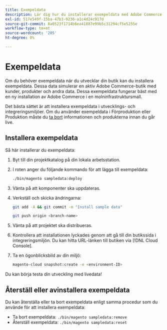 ```yaml
---
title: Exempeldata
description: Lär dig hur du installerar exempeldata med Adobe Commerce i molninfrastrukturen.
exl-id: 517e549f-15ba-47b3-9236-a1c4d24c917d
source-git-commit: 8a0523f1714b6ea41887e99b5c31294cf5e5255e
workflow-type: tm+mt
source-wordcount: '205'
ht-degree: 0%

---
```


# Exempeldata

Om du behöver exempeldata när du utvecklar din butik kan du installera exempeldata. Dessa data simulerar en aktiv Adobe Commerce-butik med kunder, produkter och andra data. Dessa exempeldata fungerar bäst med en ny installation av Adobe Commerce i en molninfrastruktursmall.

Det bästa sättet är att installera exempeldata i utvecklings- och integreringsmiljöer. Om du använder exempeldata i Förproduktion eller Produktion måste du [ta bort](#reset-or-uninstall-sample-data) informationen och produkterna innan du går live.

## Installera exempeldata

Så här installerar du exempeldata:

1. Byt till din projektkatalog på din lokala arbetsstation.

1. I roten anger du följande kommando för att lägga till exempeldata:

   ```bash
   ./bin/magento sampledata:deploy
   ```

1. Vänta på att komponenter ska uppdateras.

1. Verkställ och skicka ändringarna:

   ```bash
   git add -A && git commit -m "Install sample data"
   ```

   ```bash
   git push origin <branch-name>
   ```

1. Vänta på att projektet ska distribueras.

1. Kontrollera att installationen lyckades genom att gå till din butikssida i integreringsmiljön. Du kan hitta URL-länken till butiken via [!DNL Cloud Console].

1. Ta en ögonblicksbild av din miljö:

   ```bash
   magento-cloud snapshot:create -e <environment-ID>
   ```

Du kan börja testa din utveckling med livedata!

## Återställ eller avinstallera exempeldata

Du kan återställa eller ta bort exempeldata enligt samma procedur som du använde för att installera exempeldata:

- Ta bort exempeldata: `./bin/magento sampledata:remove`
- Återställ exempeldata: `./bin/magento sampledata:reset`
